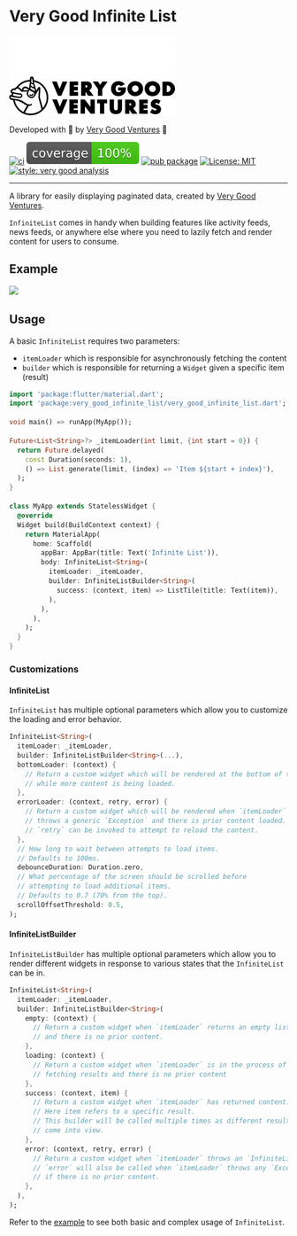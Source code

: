 # Very Good Infinite List

[![Very Good Ventures][logo_white]][very_good_ventures_link_dark]
[![Very Good Ventures][logo_black]][very_good_ventures_link_light]

Developed with 💙 by [Very Good Ventures][very_good_ventures_link] 🦄

[![ci][ci_badge]][ci_link]
[![coverage][coverage_badge]][ci_link]
[![pub package][pub_badge]][pub_link]
[![License: MIT][license_badge]][license_link]
[![style: very good analysis][very_good_analysis_badge]][very_good_analysis_badge_link]

---

A library for easily displaying paginated data, created by [Very Good Ventures][very_good_ventures_link].

`InfiniteList` comes in handy when building features like activity feeds, news feeds, or anywhere else where you need to lazily fetch and render content for users to consume.

## Example

<a href="https://github.com/VeryGoodOpenSource/very_good_infinite_list/blob/main/example/lib/main.dart"><img src="https://raw.githubusercontent.com/VeryGoodOpenSource/very_good_infinite_list/main/art/infinite_list.gif" height="400"/></a>

## Usage

A basic `InfiniteList` requires two parameters:

- `itemLoader` which is responsible for asynchronously fetching the content
- `builder` which is responsible for returning a `Widget` given a specific item (result)

```dart
import 'package:flutter/material.dart';
import 'package:very_good_infinite_list/very_good_infinite_list.dart';

void main() => runApp(MyApp());

Future<List<String>?> _itemLoader(int limit, {int start = 0}) {
  return Future.delayed(
    const Duration(seconds: 1),
    () => List.generate(limit, (index) => 'Item ${start + index}'),
  );
}

class MyApp extends StatelessWidget {
  @override
  Widget build(BuildContext context) {
    return MaterialApp(
      home: Scaffold(
        appBar: AppBar(title: Text('Infinite List')),
        body: InfiniteList<String>(
          itemLoader: _itemLoader,
          builder: InfiniteListBuilder<String>(
            success: (context, item) => ListTile(title: Text(item)),
          ),
        ),
      ),
    );
  }
}
```

### Customizations

#### InfiniteList

`InfiniteList` has multiple optional parameters which allow you to customize the loading and error behavior.

```dart
InfiniteList<String>(
  itemLoader: _itemLoader,
  builder: InfiniteListBuilder<String>(...),
  bottomLoader: (context) {
    // Return a custom widget which will be rendered at the bottom of the list
    // while more content is being loaded.
  },
  errorLoader: (context, retry, error) {
    // Return a custom widget which will be rendered when `itemLoader`
    // throws a generic `Exception` and there is prior content loaded.
    // `retry` can be invoked to attempt to reload the content.
  },
  // How long to wait between attempts to load items.
  // Defaults to 100ms.
  debounceDuration: Duration.zero,
  // What percentage of the screen should be scrolled before
  // attempting to load additional items.
  // Defaults to 0.7 (70% from the top).
  scrollOffsetThreshold: 0.5,
);
```

#### InfiniteListBuilder

`InfiniteListBuilder` has multiple optional parameters which allow you to render different widgets in response to various states that the `InfiniteList` can be in.

```dart
InfiniteList<String>(
  itemLoader: _itemLoader,
  builder: InfiniteListBuilder<String>(
    empty: (context) {
      // Return a custom widget when `itemLoader` returns an empty list
      // and there is no prior content.
    },
    loading: (context) {
      // Return a custom widget when `itemLoader` is in the process of
      // fetching results and there is no prior content
    },
    success: (context, item) {
      // Return a custom widget when `itemLoader` has returned content.
      // Here item refers to a specific result.
      // This builder will be called multiple times as different results
      // come into view.
    },
    error: (context, retry, error) {
      // Return a custom widget when `itemLoader` throws an `InfiniteListException`.
      // `error` will also be called when `itemLoader` throws any `Exception`
      // if there is no prior content.
    },
  ),
);
```

Refer to the [example](https://github.com/VeryGoodOpenSource/very_good_infinite_list/blob/main/example/lib/main.dart) to see both basic and complex usage of `InfiniteList`.

[ci_badge]: https://github.com/VeryGoodOpenSource/very_good_infinite_list/workflows/ci/badge.svg
[ci_link]: https://github.com/VeryGoodOpenSource/very_good_infinite_list/actions
[coverage_badge]: https://raw.githubusercontent.com/VeryGoodOpenSource/very_good_infinite_list/main/coverage_badge.svg
[license_badge]: https://img.shields.io/badge/license-MIT-blue.svg
[license_link]: https://opensource.org/licenses/MIT
[logo_black]: https://raw.githubusercontent.com/VGVentures/very_good_brand/main/styles/README/vgv_logo_black.png#gh-light-mode-only
[logo_white]: https://raw.githubusercontent.com/VGVentures/very_good_brand/main/styles/README/vgv_logo_white.png#gh-dark-mode-only
[pub_badge]: https://img.shields.io/pub/v/very_good_infinite_list.svg
[pub_link]: https://pub.dartlang.org/packages/very_good_infinite_list
[very_good_analysis_badge]: https://img.shields.io/badge/style-very_good_analysis-B22C89.svg
[very_good_analysis_badge_link]: https://pub.dev/packages/very_good_analysis
[very_good_ventures_link]: https://verygood.ventures
[very_good_ventures_link_dark]: https://verygood.ventures#gh-dark-mode-only
[very_good_ventures_link_light]: https://verygood.ventures#gh-light-mode-only
